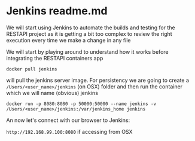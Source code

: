 # Jenkins readme.md

We will start using Jenkins to automate the builds and testing for the RESTAPI project as it 
is getting a bit too complex to review the right execution every time we make a change in any file

We will start by playing around to understand how it works before integrating the RESTAPI containers app

`docker pull jenkins`

will pull the jenkins server image. For persistency we are going to create a `/Users/<user_name>/jenkins` (on OSX) folder and then run the container which we will name (obvious) jenkins

`docker run -p 8080:8080 -p 50000:50000 --name jenkins -v /Users/<user_name>/jenkins:/var/jenkins_home jenkins`

An now let's connect with our browser to Jenkins:

`http://192.168.99.100:8080` if accessing from OSX
